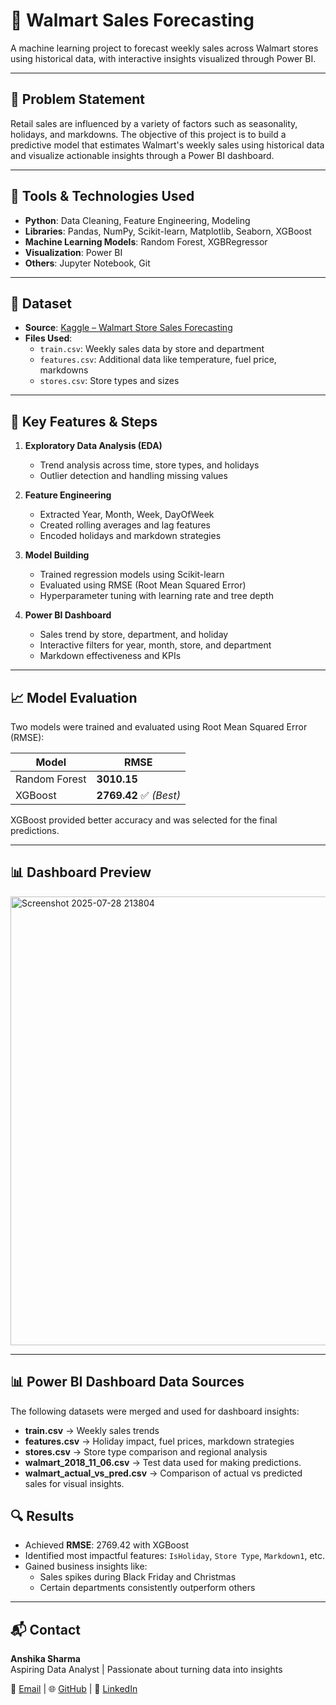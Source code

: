 # 🛒 Walmart Sales Forecasting

A machine learning project to forecast weekly sales across Walmart stores using historical data, with interactive insights visualized through Power BI.

---

## 📌 Problem Statement

Retail sales are influenced by a variety of factors such as seasonality, holidays, and markdowns. The objective of this project is to build a predictive model that estimates Walmart's weekly sales using historical data and visualize actionable insights through a Power BI dashboard.

---

## 🧰 Tools & Technologies Used

- **Python**: Data Cleaning, Feature Engineering, Modeling
- **Libraries**: Pandas, NumPy, Scikit-learn, Matplotlib, Seaborn, XGBoost
- **Machine Learning Models**: Random Forest, XGBRegressor
- **Visualization**: Power BI
- **Others**: Jupyter Notebook, Git

---

## 📂 Dataset

- **Source**: [Kaggle – Walmart Store Sales Forecasting](https://www.kaggle.com/competitions/walmart-recruiting-store-sales-forecasting/data)
- **Files Used**:
  - `train.csv`: Weekly sales data by store and department
  - `features.csv`: Additional data like temperature, fuel price, markdowns
  - `stores.csv`: Store types and sizes


---

## 🧪 Key Features & Steps

1. **Exploratory Data Analysis (EDA)**  
   - Trend analysis across time, store types, and holidays  
   - Outlier detection and handling missing values

2. **Feature Engineering**  
   - Extracted Year, Month, Week, DayOfWeek  
   - Created rolling averages and lag features  
   - Encoded holidays and markdown strategies

3. **Model Building**  
   - Trained regression models using Scikit-learn  
   - Evaluated using RMSE (Root Mean Squared Error)  
   - Hyperparameter tuning with learning rate and tree depth

4. **Power BI Dashboard**  
   - Sales trend by store, department, and holiday  
   - Interactive filters for year, month, store, and department  
   - Markdown effectiveness and KPIs

---
## 📈 Model Evaluation

Two models were trained and evaluated using Root Mean Squared Error (RMSE):

| Model           | RMSE     |
|----------------|----------|
| Random Forest  | **3010.15** |
| XGBoost        | **2769.42** ✅ *(Best)*

XGBoost provided better accuracy and was selected for the final predictions.

---

## 📊 Dashboard Preview

<img width="1280" height="718" alt="Screenshot 2025-07-28 213804" src="https://github.com/user-attachments/assets/eb841993-6a8a-4ff5-8da6-b3dfcae89dad" />

--- 

## 📊 Power BI Dashboard Data Sources

The following datasets were merged and used for dashboard insights:
- **train.csv** → Weekly sales trends
- **features.csv** → Holiday impact, fuel prices, markdown strategies
- **stores.csv** → Store type comparison and regional analysis
- **walmart_2018_11_06.csv** → Test data used for making predictions.
- **walmart_actual_vs_pred.csv** → Comparison of actual vs predicted sales for visual insights.


## 🔍 Results

- Achieved **RMSE**: 2769.42 with XGBoost
- Identified most impactful features: `IsHoliday`, `Store Type`, `Markdown1`, etc.
- Gained business insights like:
  - Sales spikes during Black Friday and Christmas
  - Certain departments consistently outperform others

---
## 📬 Contact

**Anshika Sharma**  
Aspiring Data Analyst | Passionate about turning data into insights

📧 [Email](mailto:anshikasharma9104@gmail.com) | 🌐 [GitHub](https://github.com/anshika092004) | 💼 [LinkedIn](https://www.linkedin.com/in/anshika-sharma-20376125a/)





